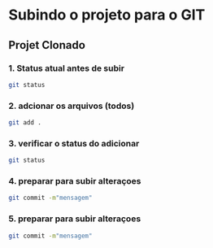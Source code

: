 # Subindo o projeto para o GIT
## Projet Clonado

### 1. Status atual antes de subir

```bash
git status
```

### 2. adcionar os arquivos (todos)

```bash
git add .
```

### 3. verificar o status do adicionar

```bash
git status
```

### 4. preparar para subir alteraçoes

```bash
git commit -m"mensagem"
```

### 5. preparar para subir alteraçoes

```bash
git commit -m"mensagem"
```